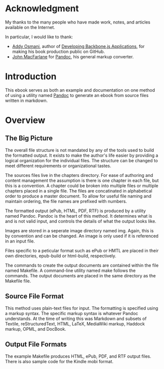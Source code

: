 
# Acknowledgment

My thanks to the many people who have made work, notes, and articles available on the Internet.

In particular, I would like to thank:

* [Addy Osmani](http://addyosmani.com), author of [Developing Backbone.js Applications](http://addyosmani.github.io/backbone-fundamentals/), for making his book production public on GitHub.
* [John MacFarlane](http://johnmacfarlane.net/) for [Pandoc](http://johnmacfarlane.net/pandoc/), his general markup converter.

# Introduction

This ebook serves as both an example and documentation on one method of using a utility named [Pandoc](http://johnmacfarlane.net/pandoc/) to generate an ebook from source files written in markdown.

# Overview

## The Big Picture

The overall file structure is not mandated by any of the tools used to build the formatted output. It exists to make the author's life easier by providing a logical organization for the individual files. The structure can be changed to meet different requirements or organizational tastes.

The sources files live in the chapters directory. For ease of authoring and content management the assumption is there is one chapter in each file, but this is a convention. A chapter could be broken into multiple files or multiple chapters placed in a single file. The files are concatinated in alphabetical order to produce a master document. To allow for useful file naming and maintain ordering, the file names are prefixed with numbers.

The formatted output (ePub, HTML, PDF, RTF) is produced by a utility named Pandoc. Pandoc is the heart of this method. It determines what is and is not valid input, and controls the details of what the output looks like.

Images are stored in a seperate image directory named img. Again, this is by convention and can be changed. An image is only used if it is referenced in an input file.

Files specific to a peticular format such as ePub or HMTL are placed in their own directories, epub-build or html-build, respectively.

The commands to create the output documents are contained within the file named Makefile. A command-line utility named make follows the commands. The output documents are placed in the same directory as the Makefile file. 

## Source File Format

This method uses plain-text files for input. The formatting is specified using a markup syntax. The specific markup syntax is whatever Pandoc understands. At the time of writing this was Markdown and subsets of Textile, reStructuredText, HTML, LaTeX, MediaWiki markup, Haddock markup, OPML, and DocBook.

## Output File Formats

The example Makefile produces HTML, ePub, PDF, and RTF output files. There is also sample code for the Kindle mobi format.
